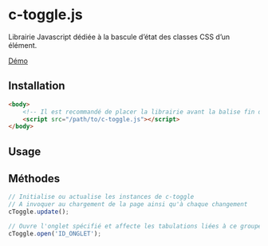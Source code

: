 # c-toggle.js

Librairie Javascript dédiée à la bascule d’état des classes CSS d’un élément.

[Démo](https://ita-design-system.github.io/c-toggle.js/)

## Installation

```html
<body>
    <!-- Il est recommandé de placer la librairie avant la balise fin de body -->
    <script src="/path/to/c-toggle.js"></script>
</body>
```

## Usage


## Méthodes

```javascript
// Initialise ou actualise les instances de c-toggle
// A invoquer au chargement de la page ainsi qu'à chaque changement
cToggle.update();

// Ouvre l'onglet spécifié et affecte les tabulations liées à ce groupe d'onglets
cToggle.open('ID_ONGLET');
```
